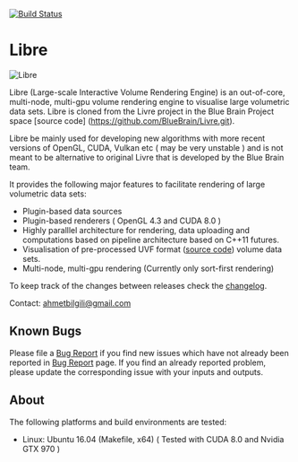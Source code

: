 [![Build Status](https://travis-ci.org/bilgili/Libre.svg?branch=master)](https://travis-ci.org/bilgili/Libre)

# Libre

![Libre](doc/images/livre_small.png)

Libre (Large-scale Interactive Volume Rendering Engine) is an out-of-core,
multi-node, multi-gpu volume rendering engine to visualise large
volumetric data sets. Libre is cloned from the Livre project in the Blue Brain
Project space [source code] (https://github.com/BlueBrain/Livre.git).

Libre be mainly used for developing new algorithms with more recent versions of
OpenGL, CUDA, Vulkan etc ( may be very unstable ) and is not meant to be alternative
to original Livre that is developed by the Blue Brain team.

It provides the following major features to facilitate rendering of large volumetric data sets:
* Plugin-based data sources
* Plugin-based renderers ( OpenGL 4.3 and CUDA 8.0 )
* Highly paralllel architecture for rendering, data uploading and computations based on
  pipeline architecture based on C++11 futures.
* Visualisation of pre-processed UVF format
  ([source code](https://github.com/SCIInstitute/Tuvok.git)) volume data sets.
* Multi-node, multi-gpu rendering (Currently only sort-first rendering)

To keep track of the changes between releases check the [changelog](doc/Changelog.md).

Contact: ahmetbilgili@gmail.com

## Known Bugs

Please file a [Bug Report](https://github.com/bilgili/Libre/issues) if you find new
issues which have not already been reported in
[Bug Report](https://github.com/bilgili/Libre/issues) page. If you find an already reported problem,
please update the corresponding issue with your inputs and outputs.

## About

The following platforms and build environments are tested:

* Linux: Ubuntu 16.04 (Makefile, x64) ( Tested with CUDA 8.0 and Nvidia GTX 970 )

